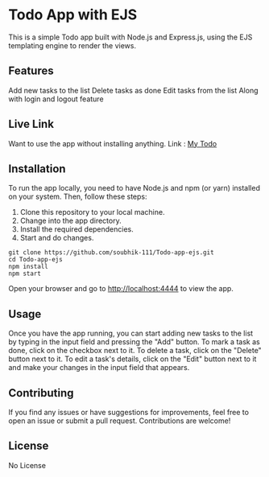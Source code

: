 # Todo App with EJS
This is a simple Todo app built with Node.js and Express.js, using the EJS templating engine to render the views.

## Features
Add new tasks to the list
Delete tasks as done
Edit tasks from the list
Along with login and logout feature

## Live Link
Want to use the app without installing anything.
Link : [My Todo](https://mytodo-111.onrender.com/)

## Installation
To run the app locally, 
you need to have Node.js and npm (or yarn) installed on your system. Then, follow these steps:

1. Clone this repository to your local machine.
2. Change into the app directory.
3. Install the required dependencies.
4. Start and do changes.

```
git clone https://github.com/soubhik-111/Todo-app-ejs.git
cd Todo-app-ejs
npm install
npm start
```

Open your browser and go to [http://localhost:4444](http://localhost:4444) to view the app.

## Usage
Once you have the app running, you can start adding new tasks to the list by typing in the input field and pressing the "Add" button. To mark a task as done, click on the checkbox next to it. To delete a task, click on the "Delete" button next to it. To edit a task's details, click on the "Edit" button next to it and make your changes in the input field that appears.

## Contributing
If you find any issues or have suggestions for improvements, feel free to open an issue or submit a pull request. Contributions are welcome!

## License
No License
